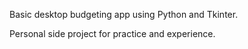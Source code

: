 Basic desktop budgeting app using Python and Tkinter.

Personal side project for practice and experience.
